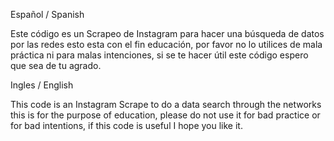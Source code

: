 Español / Spanish

Este código es un Scrapeo de Instagram para hacer una búsqueda de datos por las redes esto esta con el fin educación, 
por favor no lo utilices de mala práctica ni para malas intenciones, 
si se te hacer útil este código espero que sea de tu agrado.

Ingles / English

This code is an Instagram Scrape to do a data search through the networks this is for the purpose of education, 
please do not use it for bad practice or for bad intentions, 
if this code is useful I hope you like it.
